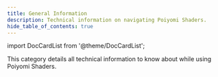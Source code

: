 ```yaml
---
title: General Information
description: Technical information on navigating Poiyomi Shaders.
hide_table_of_contents: true
---
```

import DocCardList from '@theme/DocCardList';

This category details all technical information to know about while using Poiyomi Shaders.

<DocCardList />